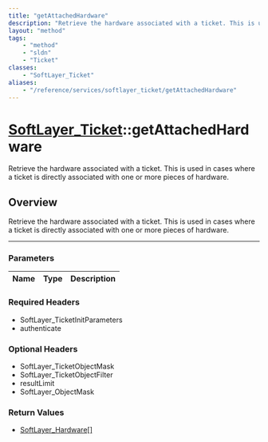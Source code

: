 ```yaml
---
title: "getAttachedHardware"
description: "Retrieve the hardware associated with a ticket. This is used in cases where a ticket is directly associated with one or... "
layout: "method"
tags:
    - "method"
    - "sldn"
    - "Ticket"
classes:
    - "SoftLayer_Ticket"
aliases:
    - "/reference/services/softlayer_ticket/getAttachedHardware"
---
```

# [SoftLayer_Ticket](/reference/services/SoftLayer_Ticket)::getAttachedHardware


Retrieve the hardware associated with a ticket. This is used in cases where a ticket is directly associated with one or more pieces of hardware.


## Overview 
Retrieve the hardware associated with a ticket. This is used in cases where a ticket is directly associated with one or more pieces of hardware.

-----

### Parameters 
|Name | Type | Description |
| --- | --- | --- |


### Required Headers
* SoftLayer_TicketInitParameters
* authenticate


### Optional Headers
* SoftLayer_TicketObjectMask
* SoftLayer_TicketObjectFilter
* resultLimit
* SoftLayer_ObjectMask

### Return Values
* <a href='/reference/datatypes/SoftLayer_Hardware'>SoftLayer_Hardware[] </a>




